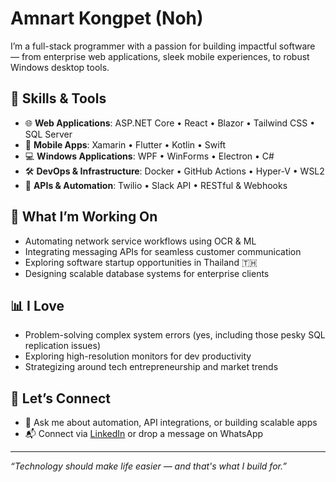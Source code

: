 # Amnart Kongpet (Noh)

I’m a full-stack programmer with a passion for building impactful software — from enterprise web applications, sleek mobile experiences, to robust Windows desktop tools.

## 🔧 Skills & Tools

- 🌐 **Web Applications**: ASP.NET Core • React • Blazor • Tailwind CSS • SQL Server
- 📱 **Mobile Apps**: Xamarin • Flutter • Kotlin • Swift
- 💻 **Windows Applications**: WPF • WinForms • Electron • C#
- 🛠️ **DevOps & Infrastructure**: Docker • GitHub Actions • Hyper-V • WSL2
- 📡 **APIs & Automation**: Twilio • Slack API • RESTful & Webhooks

## 🚀 What I’m Working On

- Automating network service workflows using OCR & ML
- Integrating messaging APIs for seamless customer communication
- Exploring software startup opportunities in Thailand 🇹🇭
- Designing scalable database systems for enterprise clients

## 📊 I Love

- Problem-solving complex system errors (yes, including those pesky SQL replication issues)
- Exploring high-resolution monitors for dev productivity
- Strategizing around tech entrepreneurship and market trends

## 🤝 Let’s Connect

- 💬 Ask me about automation, API integrations, or building scalable apps
- 📬 Connect via [LinkedIn](https://www.linkedin.com) or drop a message on WhatsApp

---

_“Technology should make life easier — and that's what I build for.”_
